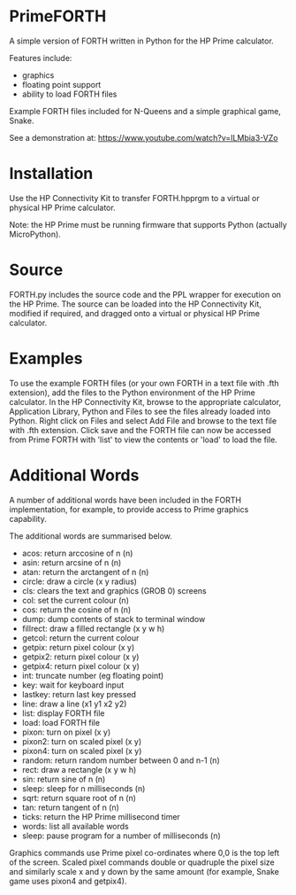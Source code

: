 # PrimeFORTH
A simple version of FORTH written in Python for the HP Prime calculator.

Features include:
- graphics
- floating point support
- ability to load FORTH files
  
Example FORTH files included for N-Queens and a simple graphical game, Snake.

See a demonstration at: https://www.youtube.com/watch?v=ILMbia3-VZo
# Installation
Use the HP Connectivity Kit to transfer FORTH.hpprgm to a virtual or physical HP Prime calculator.

Note: the HP Prime must be running firmware that supports Python (actually MicroPython).
# Source
FORTH.py includes the source code and the PPL wrapper for execution on the HP Prime. The source can be loaded into the HP Connectivity Kit, modified if required, and dragged onto a virtual or physical HP Prime calculator.
# Examples
To use the example FORTH files (or your own FORTH in a text file with .fth extension), add the files to the Python environment of the HP Prime calculator. In the HP Connectivity Kit, browse to the appropriate calculator, Application Library, Python and Files to see the files already loaded into Python. Right click on Files and select Add File and browse to the text file with .fth extension. Click save and the FORTH file can now be accessed from Prime FORTH with 'list' to view the contents or 'load' to load the file.
# Additional Words
A number of additional words have been included in the FORTH implementation, for example, to provide access to Prime graphics capability.

The additional words are summarised below.

- acos: return arccosine of n (n)
- asin: return arcsine of n (n)
- atan: return the arctangent of n (n)
- circle: draw a circle (x y radius)
- cls: clears the text and graphics (GROB 0) screens
- col: set the current colour (n)
- cos: return the cosine of n (n)
- dump: dump contents of stack to terminal window
- fillrect: draw a filled rectangle (x y w h)
- getcol: return the current colour
- getpix: return pixel colour (x y)
- getpix2: return pixel colour (x y)
- getpix4: return pixel colour (x y)
- int: truncate number (eg floating point)
- key: wait for keyboard input
- lastkey: return last key pressed
- line: draw a line (x1 y1 x2 y2)
- list: display FORTH file
- load: load FORTH file
- pixon: turn on pixel (x y)
- pixon2: turn on scaled pixel (x y)
- pixon4: turn on scaled pixel (x y)
- random: return random number between 0 and n-1 (n)
- rect: draw a rectangle (x y w h)
- sin: return sine of n (n)
- sleep: sleep for n milliseconds (n)
- sqrt: return square root of n (n)
- tan: return tangent of n (n)
- ticks: return the HP Prime millisecond timer
- words: list all available words
- sleep: pause program for a number of milliseconds (n)

Graphics commands use Prime pixel co-ordinates where 0,0 is the top left of the screen.
Scaled pixel commands double or quadruple the pixel size and similarly scale x and y down by the same amount (for example, Snake game uses pixon4 and getpix4).
